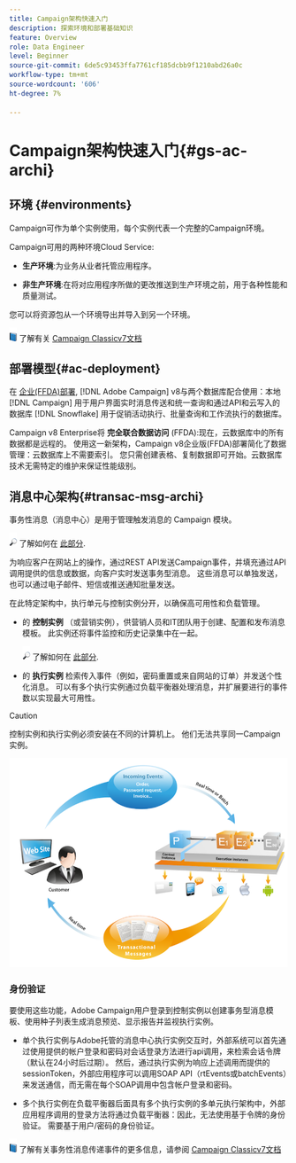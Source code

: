 ```yaml
---
title: Campaign架构快速入门
description: 探索环境和部署基础知识
feature: Overview
role: Data Engineer
level: Beginner
source-git-commit: 6de5c93453ffa7761cf185dcbb9f1210abd26a0c
workflow-type: tm+mt
source-wordcount: '606'
ht-degree: 7%

---
```


# Campaign架构快速入门{#gs-ac-archi}

## 环境 {#environments}

Campaign可作为单个实例使用，每个实例代表一个完整的Campaign环境。

Campaign可用的两种环境Cloud Service:

* **生产环境**:为业务从业者托管应用程序。

* **非生产环境**:在将对应用程序所做的更改推送到生产环境之前，用于各种性能和质量测试。

您可以将资源包从一个环境导出并导入到另一个环境。

![](../assets/do-not-localize/book.png) 了解有关 [Campaign Classicv7文档](https://experienceleague.adobe.com/docs/campaign-classic/using/getting-started/administration-basics/working-with-data-packages.html)

## 部署模型{#ac-deployment}

在 [企业(FFDA)部署](enterprise-deployment.md), [!DNL Adobe Campaign] v8与两个数据库配合使用：本地 [!DNL Campaign] 用于用户界面实时消息传送和统一查询和通过API和云写入的数据库 [!DNL Snowflake] 用于促销活动执行、批量查询和工作流执行的数据库。

Campaign v8 Enterprise将 **完全联合数据访问** (FFDA):现在，云数据库中的所有数据都是远程的。 使用这一新架构，Campaign v8企业版(FFDA)部署简化了数据管理：云数据库上不需要索引。 您只需创建表格、复制数据即可开始。云数据库技术无需特定的维护来保证性能级别。



<!--Two deployment models are available:

* **Campaign FDA [!DNL Snowflake] deployment**

In its [[!DNL Snowflake] FDA deployment](fda-deployment.md), [!DNL Adobe Campaign] v8 is connected to [!DNL Snowflake] to access data through Federated Data Access capability: you can access and process external data and information stored in your [!DNL Snowflake] database without changing the structure of Adobe Campaign data. PostgreSQL is the primary database, and Snowflake is the secondary database. You can extend your data model and store your data on Snowflake. Subsequently, you can run ETL, segmentation and reports on a large data set with outstanding performances.

* **Campaign Enterprise (FFDA) deployment**

-->

## 消息中心架构{#transac-msg-archi}

事务性消息（消息中心）是用于管理触发消息的 Campaign 模块。

![](../assets/do-not-localize/glass.png) 了解如何在 [此部分](../send/transactional.md).

为响应客户在网站上的操作，通过REST API发送Campaign事件，并填充通过API调用提供的信息或数据，向客户实时发送事务型消息。 这些消息可以单独发送，也可以通过电子邮件、短信或推送通知批量发送。

在此特定架构中，执行单元与控制实例分开，以确保高可用性和负载管理。

* 的 **控制实例** （或营销实例），供营销人员和IT团队用于创建、配置和发布消息模板。 此实例还将事件监控和历史记录集中在一起。

   ![](../assets/do-not-localize/glass.png) 了解如何在 [此部分](../send/transactional.md).

* 的 **执行实例** 检索传入事件（例如，密码重置或来自网站的订单）并发送个性化消息。 可以有多个执行实例通过负载平衡器处理消息，并扩展要进行的事件数以实现最大可用性。

>[!CAUTION]
>
>控制实例和执行实例必须安装在不同的计算机上。 他们无法共享同一Campaign实例。

![](assets/messagecenter_diagram.png)

### 身份验证

要使用这些功能，Adobe Campaign用户登录到控制实例以创建事务型消息模板、使用种子列表生成消息预览、显示报告并监视执行实例。

* 单个执行实例与Adobe托管的消息中心执行实例交互时，外部系统可以首先通过使用提供的帐户登录和密码对会话登录方法进行api调用，来检索会话令牌（默认在24小时后过期）。
然后，通过执行实例为响应上述调用而提供的sessionToken，外部应用程序可以调用SOAP API（rtEvents或batchEvents）来发送通信，而无需在每个SOAP调用中包含帐户登录和密码。

* 多个执行实例在负载平衡器后面具有多个执行实例的多单元执行架构中，外部应用程序调用的登录方法将通过负载平衡器：因此，无法使用基于令牌的身份验证。 需要基于用户/密码的身份验证。

![](../assets/do-not-localize/book.png) 了解有关事务性消息传递事件的更多信息，请参阅 [Campaign Classicv7文档](https://experienceleague.adobe.com/docs/campaign-classic/using/transactional-messaging/processing/event-description.html#about-transactional-messaging-datamodel)